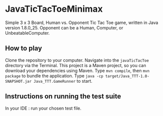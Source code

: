 # JavaTicTacToeMinimax
Simple 3 x 3 Board, Human vs. Opponent Tic Tac Toe game, written in Java version 1.8.0_25.
Opponent can be a Human, Computer, or UnbeatableComputer.

## How to play
Clone the repository to your computer. Navigate into the ```javaTicTacToe``` directory via the Terminal. 
This project is a Maven project, so you can download your dependencies using Maven. Type ```mvn compile```, then ```mvn package``` to bundle the application.
Type ```java -cp target/Java_TTT-1.0-SNAPSHOT.jar Java_TTT.GameRunner``` to start.

## Instructions on running the test suite
In your IDE : run your chosen test file.
